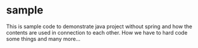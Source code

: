 # sample
This is sample code to demonstrate java project without spring and how the contents are used in connection to each other. How we have to hard code some things and many more...
